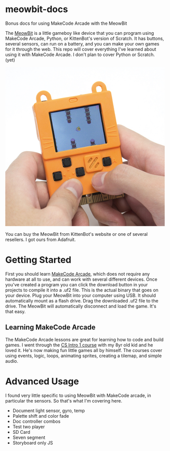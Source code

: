 # meowbit-docs

Bonus docs for using MakeCode Arcade with the MeowBit

The [MeowBit](https://www.kittenbot.cc/products/meowbit-codable-console-for-microsoft-makecode-arcade) is a little 
gameboy like device that you can program using MakeCode Arcade, Python, or KittenBot's version of Scratch. It has
buttons, several sensors, can run on a battery, and you can make your own games for it through the web. This repo
will cover everything I've learned about using it with MakeCode Arcade. I don't plan to cover Python or Scratch. (yet)  

![image](./img/meowbit.jpg)

You can buy the MeowBit from KittenBot's website or one of several resellers. I got ours from Adafruit.

# Getting Started

First you should learn [MakeCode Arcade](https://arcade.makecode.com/), which does not require any hardware at 
all to use, and can work with several different devices. Once you've created a program you can 
click the download button in your projects to compile 
it into a .uf2 file.  This is the actual binary that goes on your device.  Plug your MeowBit into your computer using USB. It should
automatically mount as a flash drive. Drag the downloaded .uf2 file to the drive. The MeowBit will automatically disconnect
and load the game. It's that easy.

## Learning MakeCode Arcade

The MakeCode Arcade lessons are great for learning how to code and build games.  I went through the
[CS Intro 1 course](https://arcade.makecode.com/courses/csintro1) with my 8yr old kid and he loved it.
He's now making fun little games all by himself.   The courses cover using events, logic, loops,
animating sprites, creating a tilemap, and simple audio.

# Advanced Usage

I found very little specific to using MeowBit with MakeCode arcade, in particular the sensors. So that's 
what I'm covering here.


* Document light sensor, gyro, temp
* Palette shift and color fade
* Doc controller combos 
* Test two player
* SD Card
* Seven segment
* Storyboard only JS
